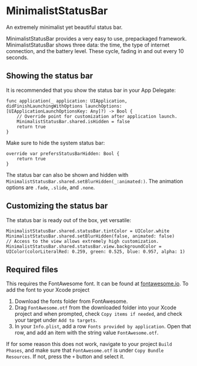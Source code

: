 # MinimalistStatusBar
An extremely minimalist yet beautiful status bar.

MinimalistStatusBar provides a very easy to use, prepackaged framework. MinimalistStatusBar shows three data: the time, the type of internet connection, and the battery level. These cycle, fading in and out every 10 seconds. 

## Showing the status bar

It is recommended that you show the status bar in your App Delegate:

    func application(_ application: UIApplication, didFinishLaunchingWithOptions launchOptions: [UIApplicationLaunchOptionsKey: Any]?) -> Bool {
        // Override point for customization after application launch.
        MinimalistStatusBar.shared.isHidden = false
        return true
    }
    
Make sure to hide the system status bar:

    override var prefersStatusBarHidden: Bool {
        return true
    }
    
The status bar can also be shown and hidden with `MinimalistStatusBar.shared.setBlurHidden(_:animated:)`. The animation options are `.fade`, `.slide`, and `.none`.
    
## Customizing the status bar    

The status bar is ready out of the box, yet versatile:

    MinimalistStatusBar.shared.statusBar.tintColor = UIColor.white
    MinimalistStatusBar.shared.setBlurHidden(false, animated: false)
    // Access to the view allows extremely high customization.
    MinimalistStatusBar.shared.statusBar.view.backgroundColor = UIColor(colorLiteralRed: 0.259, green: 0.525, blue: 0.957, alpha: 1)

## Required files

This requires the FontAwesome font. It can be found at <a href="https://www.fontawesome.io">fontawesome.io</a>. To add the font to your Xcode project

 1. Download the fonts folder from FontAwesome.
 2. Drag `FontAwesome.otf` from the downloaded folder into your Xcode project and when prompted, check `Copy items if needed`, and check your target under `Add to targets`. 
 3. In your `Info.plist`, add a row `Fonts provided by application`. Open that row, and add an item with the string value `FontAwesome.otf`.

If for some reason this does not work, navigate to your project `Build Phases`, and make sure that `FontAwesome.otf` is under `Copy Bundle Resources`. If not, press the `+` button and select it.
